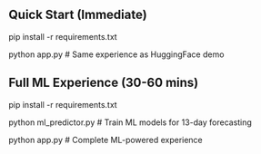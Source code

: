 ## Quick Start (Immediate)
pip install -r requirements.txt

python app.py  # Same experience as HuggingFace demo

## Full ML Experience (30-60 mins)  
pip install -r requirements.txt

python ml_predictor.py  # Train ML models for 13-day forecasting

python app.py          # Complete ML-powered experience

